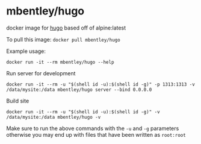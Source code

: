 mbentley/hugo
==================

docker image for [hugo](https://gohugo.io/)
based off of alpine:latest

To pull this image:
`docker pull mbentley/hugo`

Example usage:

`docker run -it --rm mbentley/hugo --help`

Run server for development

`docker run -it --rm -u "$(shell id -u):$(shell id -g)" -p 1313:1313 -v /data/mysite:/data mbentley/hugo server --bind 0.0.0.0`

Build site

`docker run -it --rm -u "$(shell id -u):$(shell id -g)" -v /data/mysite:/data mbentley/hugo -v`

Make sure to run the above commands with the `-u` and `-g` parameters otherwise you may end up with files that have been written as `root:root`
